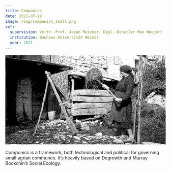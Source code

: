 ```yaml
---
title: Componics
date: 2021-07-19
image: /img/componics_small.png
ref:
  supervision: Vertr.-Prof. Jason Reizner, Dipl.-Künstler Max Neupert
  institution: Bauhaus-Universität Weimar
  year: 2021
---
```


![Women with a shovel at a manure compost pile, Robidišče 1951.](/img/componics_01.png)

Componics is a framework, both technological and political for governing small agrian communes. It’s heavily based on Degrowth and Murray Bookchin’s Social Ecology.
